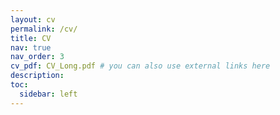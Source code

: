 ```yaml
---
layout: cv
permalink: /cv/
title: CV
nav: true
nav_order: 3
cv_pdf: CV_Long.pdf # you can also use external links here
description:
toc:
  sidebar: left
---
```

